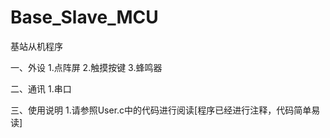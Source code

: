 # Base_Slave_MCU
基站从机程序

一、外设
1.点阵屏
2.触摸按键
3.蜂鸣器

二、通讯
1.串口

三、使用说明
1.请参照User.c中的代码进行阅读[程序已经进行注释，代码简单易读]
